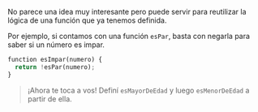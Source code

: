 No parece una idea muy interesante pero puede servir para reutilizar la lógica de una función que ya tenemos definida.

Por ejemplo, si contamos con una función `esPar`, basta con negarla para saber si un número es impar.

```python
function esImpar(numero) {
  return !esPar(numero);
}
```

> ¡Ahora te toca a vos! Definí `esMayorDeEdad` y luego `esMenorDeEdad` a partir de ella.
